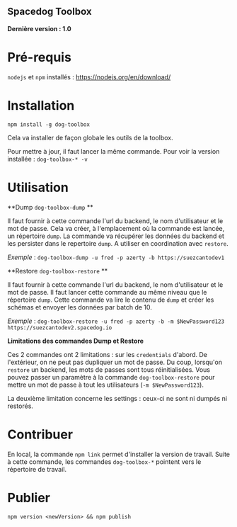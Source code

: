 Spacedog Toolbox
---

**Dernière version : 1.0**

Pré-requis
===

`nodejs` et `npm` installés : https://nodejs.org/en/download/

Installation
===

`npm install -g dog-toolbox`

Cela va installer de façon globale les outils de la toolbox.

Pour mettre à jour, il faut lancer la même commande. Pour voir la version installée : `dog-toolbox-* -v`

Utilisation
===

**Dump `dog-toolbox-dump` **

Il faut fournir à cette commande l'url du backend, le nom d'utilisateur et le mot de passe. Cela va créer, à l'emplacement où la commande est lancée, un répertoire `dump`. La commande va récupérer les données du backend et les persister dans le repertoire `dump`. A utiliser en coordination avec `restore`.

*Exemple* : `dog-toolbox-dump -u fred -p azerty -b https://suezcantodev1`

**Restore `dog-toolbox-restore` **

Il faut fournir à cette commande l'url du backend, le nom d'utilisateur et le mot de passe. Il faut lancer cette commande au même niveau que le répertoire `dump`. Cette commande va lire le contenu de `dump` et créer les schémas et envoyer les données par batch de 10.

*Exemple* : `dog-toolbox-restore -u fred -p azerty -b -m $NewPassword123 https://suezcantodev2.spacedog.io`

**Limitations des commandes Dump et Restore**

Ces 2 commandes ont 2 limitations : sur les `credentials` d'abord. De l'extérieur, on ne peut pas dupliquer un mot de passe. Du coup, lorsqu'on `restore` un backend, les mots de passes sont tous réinitialisées. Vous pouvez passer un paramètre à la commande `dog-toolbox-restore` pour mettre un mot de passe à tout les utilisateurs (`-m $NewPassword123`).

La deuxième limitation concerne les settings : ceux-ci ne sont ni dumpés ni restorés.


Contribuer
===

En local, la commande `npm link` permet d'installer la version de travail. Suite à cette commande, les commandes `dog-toolbox-*` pointent vers le répertoire de travail.


Publier
===

`npm version <newVersion> && npm publish`



